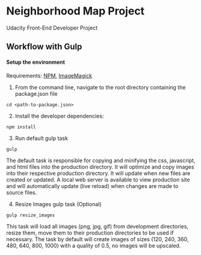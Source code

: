 # Neighborhood Map Project

Udacity Front-End Developer Project

## Workflow with Gulp

#### Setup the environment

Requirements: [NPM](https://nodejs.org), [ImageMagick](https://www.imagemagick.org/script/download.php)

1. From the command line, navigate to the root directory containing the package.json file
```shell
cd <path-to-package.json>
```
2. Install the developer dependencies:
```shell
npm install
```
3. Run default gulp task
```shell
gulp
```
The default task is responsible for copying and minifying the css, javascript, and html files into the production directory. It will optimize and copy images into their respective production directory. It will update when new files are created or updated. A local web server is available to view production site and will automatically update (live reload) when changes are made to source files.

4. Resize Images gulp task (Optional)
```shell
gulp resize_images
```
This task will load all images (png, jpg, gif) from development directories, resize them, move them to their production directories to be used if necessary. The task by default will create images of sizes (120, 240, 360, 480, 640, 800, 1000) with a quality of 0.5, no images will be upscaled.